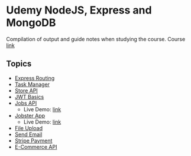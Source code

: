# Udemy NodeJS, Express and MongoDB

Compilation of output and guide notes when studying the course. Course [link](https://www.udemy.com/course/nodejs-tutorial-and-projects-course/)

## Topics

- [Express Routing](/nodejs-express-routing)
- [Task Manager](/03-task-manager)
- [Store API](/04-store-api)
- [JWT Basics](/05-jwt-basics)
- [Jobs API](/06-jobs-api)
  - Live Demo: [link](https://rickalburo-jobs-api.herokuapp.com/)
- [Jobster App](/06.5-jobster-app)
  - Live Demo: [link](https://rickalburo-jobster-app.herokuapp.com/landing)
- [File Upload](/07-file-upload)
- [Send Email](/08-send-email)
- [Stripe Payment](/09-stripe-payment)
- [E-Commerce API](/10-e-commerce)
